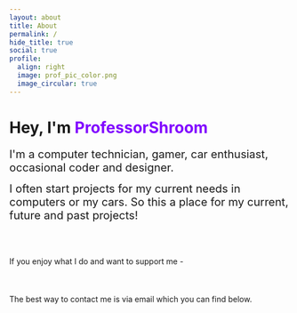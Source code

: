 ```yaml
---
layout: about
title: About
permalink: /
hide_title: true
social: true
profile:
  align: right
  image: prof_pic_color.png
  image_circular: true
---
```


# **Hey, I'm <span style="color: #8103ff;">ProfessorShroom</span>**

<span style="font-size: 20px;">I'm a computer technician, gamer, car enthusiast, occasional coder and designer.</span>

<span style="font-size: 20px;">I often start projects for my current needs in computers or my cars. So this a place for my current, future and past projects!</span>

<br>
<br>

If you enjoy what I do and want to support me -

<div style="margin-top: 20px;">
  <script type="text/javascript" src="https://cdnjs.buymeacoffee.com/1.0.0/button.prod.min.js"
    data-name="bmc-button"
    data-slug="professorshroom"
    data-color="#8103ff"
    data-emoji="🍺"
    data-font="Cookie"
    data-text="Buy me a beer"
    data-outline-color="#000000"
    data-font-color="#000000"
    data-coffee-color="#ffffff">
  </script>

<br>

The best way to contact me is via email which you can find below.

</div>
